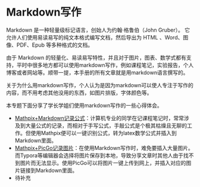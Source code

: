 # Markdown写作

Markdown 是一种轻量级标记语言，创始人为约翰·格鲁伯（John Gruber）。 它允许人们使用易读易写的纯文本格式编写文档，然后导出为 HTML 、Word、图像、PDF、Epub 等多种格式的文档。

由于 Markdown 的轻量化、易读易写特性，并且对于图片，图表、数学式都有支持，平时中很多地方都可以使用markdown写作，例如课程笔记，实验报告，个人博客或者网站等。顺带一提，本手册的所有文章就是用markdown语言撰写的。

关于为什么用markdown写作，个人认为是因为markdown可以使人专注于写作的内容，而不用考虑其他没用的东西，如图片排版，字体颜色等。

本专题下面分享了学长学姐们使用markdown写作的一些心得体会。

- [Mathpix+Markdown记录公式](Markdown/Mathpix.md)：计算机专业的同学在记课程笔记时，常常涉及到大量公式的记录，而相对于手写公式，手敲公式是个极其枯燥且无聊的工作。但使用Mathpix便可以一键识别公式，转为latex数学公式并插入到Markdown里面。
- [Mathpix+PicGo记录图片](Markdown/PicGo.md)：在使用Markdown写作时，难免要插入大量图片。而Typora等编辑器会选择将图片保存到本地，导致分享文章时其他人由于找不到图片而无法显示。使用PicGo可以将图片一键上传到网上，并插入对应的图片链接到Markdown里面。
- 待补充

